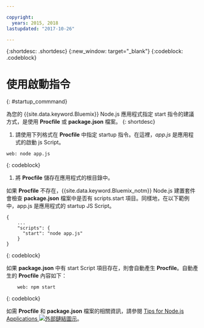 ```yaml
---

copyright:
  years: 2015, 2018
lastupdated: "2017-10-26"

---
```


{:shortdesc: .shortdesc}
{:new_window: target="_blank"}
{:codeblock: .codeblock}


# 使用啟動指令
{: #startup_commmand}

為您的 {{site.data.keyword.Bluemix}} Node.js 應用程式指定 start 指令的建議方式，是使用 **Procfile** 或 **package.json** 檔案。
{: shortdesc}

1. 請使用下列格式在 **Procfile** 中指定 startup 指令。在這裡，_app.js_ 是應用程式的啟動 js Script。
```
web: node app.js
```
{: codeblock}

1. 將 **Procfile** 儲存在應用程式的根目錄中。

如果 **Procfile** 不存在，{{site.data.keyword.Bluemix_notm}} Node.js 建置套件會檢查 **package.json** 檔案中是否有 scripts.start 項目。同樣地，在以下範例中，app.js 是應用程式的 startup JS Script。

```
{
    ...   
    "scripts": {
      "start": "node app.js"
    }
}
```
{: codeblock}

如果 **package.json** 中有 start Script 項目存在，則會自動產生 **Procfile**。自動產生的 **Procfile** 內容如下：

```
    web: npm start
```
{: codeblock}

如需 **Procfile** 和 **package.json** 檔案的相關資訊，請參閱 [Tips for Node.js Applications ![外部鏈結圖示](../../icons/launch-glyph.svg "外部鏈結圖示")](https://docs.cloudfoundry.org/buildpacks/node/node-tips.html)。
